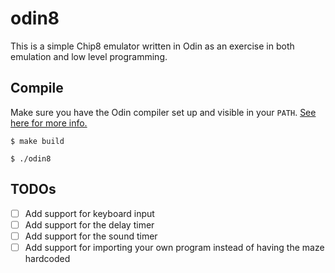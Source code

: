 # odin8

This is a simple Chip8 emulator written in Odin as an exercise in both emulation and low level programming.

## Compile
Make sure you have the Odin compiler set up and visible in your `PATH`. [See here for more info.](https://odin-lang.org/docs/install/)

`$ make build`

`$ ./odin8`

## TODOs
- [ ] Add support for keyboard input
- [ ] Add support for the delay timer
- [ ] Add support for the sound timer
- [ ] Add support for importing your own program instead of having the maze hardcoded
